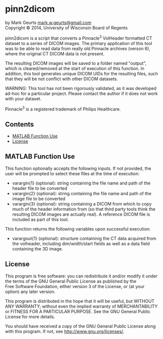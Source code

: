 pinn2dicom
===========

by Mark Geurts <mark.w.geurts@gmail.com>
<br>Copyright &copy; 2014, University of Wisconsin Board of Regents

pinn2dicom is a script that converts a Pinnacle<sup>3</sup> VolHeader formatted CT dataset to a series of DICOM images.  The primary application of this tool was to be able to read data from really old Pinnacle archives (verson 6), where the original CT DICOM data is not present.

The resulting DICOM images will be saved to a folder named "output", which is cleared/removed at the start of execution of this function.  In addition, this tool generates unique DICOM UIDs for the resulting files, such that they will be not conflict with other DICOM datasets.

WARNING: This tool has not been rigorously validated, as it was developed ad-hoc for a particular project.  Please contact the author if it does not work with your dataset.

Pinnacle<sup>3</sup> is a registered trademark of Philips Healthcare.

## Contents

* [MATLAB Function Use](README.md#matlab-function-use)
* [License](README.md#license)

## MATLAB Function Use

This function optionally accepts the following inputs.  If not provided, the user will be prompted to select these files at the time of execution:

* varargin{1} (optional): string containing the file name and path of the header file to be converted
* varargin{2} (optional): string containing the file name and path of the image file to be converted
* varargin{3} (optional): string containing a DICOM from which to copy much of the header information from (so that third party tools think the resulting DICOM images are actually real).  A reference DICOM file is included as part of this tool.

This function returns the following variables upon successful execution:

* varargout{1} (optional): structure containinig the CT data acquired from the volheader, including dim/width/start fields as well as a data field containing the 3D image.

## License

This program is free software: you can redistribute it and/or modify it 
under the terms of the GNU General Public License as published by the  
Free Software Foundation, either version 3 of the License, or (at your 
option) any later version.

This program is distributed in the hope that it will be useful, but 
WITHOUT ANY WARRANTY; without even the implied warranty of 
MERCHANTABILITY or FITNESS FOR A PARTICULAR PURPOSE. See the GNU General 
Public License for more details.

You should have received a copy of the GNU General Public License along 
with this program. If not, see http://www.gnu.org/licenses/.
